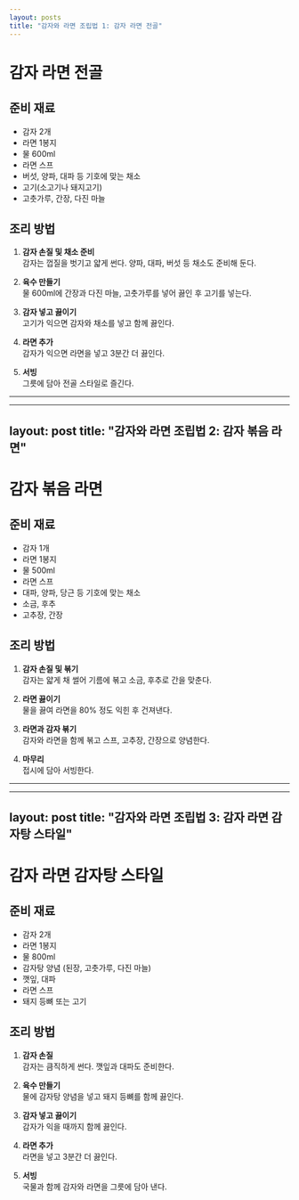 ```yaml
---
layout: posts
title: "감자와 라면 조립법 1: 감자 라면 전골"
---
```


# 감자 라면 전골

## 준비 재료
- 감자 2개
- 라면 1봉지
- 물 600ml
- 라면 스프
- 버섯, 양파, 대파 등 기호에 맞는 채소
- 고기(소고기나 돼지고기)
- 고춧가루, 간장, 다진 마늘

## 조리 방법

1. **감자 손질 및 채소 준비**  
   감자는 껍질을 벗기고 얇게 썬다. 양파, 대파, 버섯 등 채소도 준비해 둔다.

2. **육수 만들기**  
   물 600ml에 간장과 다진 마늘, 고춧가루를 넣어 끓인 후 고기를 넣는다.

3. **감자 넣고 끓이기**  
   고기가 익으면 감자와 채소를 넣고 함께 끓인다.

4. **라면 추가**  
   감자가 익으면 라면을 넣고 3분간 더 끓인다.

5. **서빙**  
   그릇에 담아 전골 스타일로 즐긴다.

---

---
layout: post
title: "감자와 라면 조립법 2: 감자 볶음 라면"
---

# 감자 볶음 라면

## 준비 재료
- 감자 1개
- 라면 1봉지
- 물 500ml
- 라면 스프
- 대파, 양파, 당근 등 기호에 맞는 채소
- 소금, 후추
- 고추장, 간장

## 조리 방법

1. **감자 손질 및 볶기**  
   감자는 얇게 채 썰어 기름에 볶고 소금, 후추로 간을 맞춘다.

2. **라면 끓이기**  
   물을 끓여 라면을 80% 정도 익힌 후 건져낸다.

3. **라면과 감자 볶기**  
   감자와 라면을 함께 볶고 스프, 고추장, 간장으로 양념한다.

4. **마무리**  
   접시에 담아 서빙한다.

---

---
layout: post
title: "감자와 라면 조립법 3: 감자 라면 감자탕 스타일"
---

# 감자 라면 감자탕 스타일

## 준비 재료
- 감자 2개
- 라면 1봉지
- 물 800ml
- 감자탕 양념 (된장, 고춧가루, 다진 마늘)
- 깻잎, 대파
- 라면 스프
- 돼지 등뼈 또는 고기

## 조리 방법

1. **감자 손질**  
   감자는 큼직하게 썬다. 깻잎과 대파도 준비한다.

2. **육수 만들기**  
   물에 감자탕 양념을 넣고 돼지 등뼈를 함께 끓인다.

3. **감자 넣고 끓이기**  
   감자가 익을 때까지 함께 끓인다.

4. **라면 추가**  
   라면을 넣고 3분간 더 끓인다.

5. **서빙**  
   국물과 함께 감자와 라면을 그릇에 담아 낸다.
